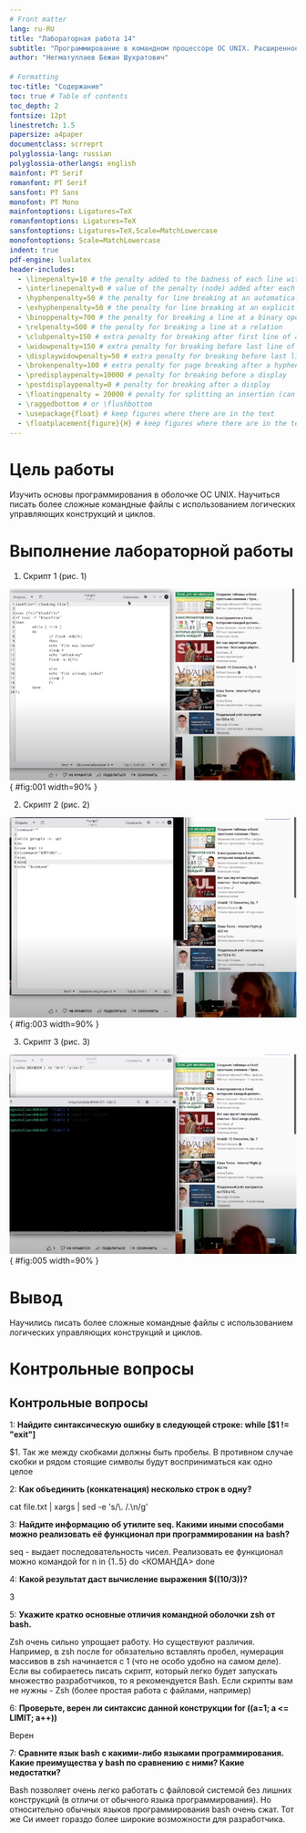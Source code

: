 ```yaml
---
# Front matter
lang: ru-RU
title: "Лабораторная работа 14"
subtitle: "Программирование в командном процессоре ОС UNIX. Расширенное программирование"
author: "Негматуллаев Бежан Шухратович"

# Formatting
toc-title: "Содержание"
toc: true # Table of contents
toc_depth: 2
fontsize: 12pt
linestretch: 1.5
papersize: a4paper
documentclass: scrreprt
polyglossia-lang: russian
polyglossia-otherlangs: english
mainfont: PT Serif
romanfont: PT Serif
sansfont: PT Sans
monofont: PT Mono
mainfontoptions: Ligatures=TeX
romanfontoptions: Ligatures=TeX
sansfontoptions: Ligatures=TeX,Scale=MatchLowercase
monofontoptions: Scale=MatchLowercase
indent: true
pdf-engine: lualatex
header-includes:
  - \linepenalty=10 # the penalty added to the badness of each line within a paragraph (no associated penalty node) Increasing the value makes tex try to have fewer lines in the paragraph.
  - \interlinepenalty=0 # value of the penalty (node) added after each line of a paragraph.
  - \hyphenpenalty=50 # the penalty for line breaking at an automatically inserted hyphen
  - \exhyphenpenalty=50 # the penalty for line breaking at an explicit hyphen
  - \binoppenalty=700 # the penalty for breaking a line at a binary operator
  - \relpenalty=500 # the penalty for breaking a line at a relation
  - \clubpenalty=150 # extra penalty for breaking after first line of a paragraph
  - \widowpenalty=150 # extra penalty for breaking before last line of a paragraph
  - \displaywidowpenalty=50 # extra penalty for breaking before last line before a display math
  - \brokenpenalty=100 # extra penalty for page breaking after a hyphenated line
  - \predisplaypenalty=10000 # penalty for breaking before a display
  - \postdisplaypenalty=0 # penalty for breaking after a display
  - \floatingpenalty = 20000 # penalty for splitting an insertion (can only be split footnote in standard LaTeX)
  - \raggedbottom # or \flushbottom
  - \usepackage{float} # keep figures where there are in the text
  - \floatplacement{figure}{H} # keep figures where there are in the text
---
```



# Цель работы

Изучить основы программирования в оболочке ОС UNIX. Научиться писать более сложные командные файлы с использованием логических управляющих конструкций и циклов.

# Выполнение лабораторной работы

1. Скрипт 1 (рис. 1)

![Скрипт 1](image/1.png){ #fig:001 width=90% }

2. Скрипт 2 (рис. 2)

![Скрипт 2](image/2.png){ #fig:003 width=90% }

3. Скрипт 3 (рис. 3)

![Скрипт 3](image/3.png){ #fig:005 width=90% }


# Вывод

Научились писать более сложные командные файлы с использованием логических управляющих конструкций и циклов.


# Контрольные вопросы


## Контрольные вопросы


1: **Найдите синтаксическую ошибку в следующей строке: while [\$1 != "exit"]**

\$1.
Так же между скобками должны быть пробелы. В противном случае скобки и рядом стоящие символы будут восприниматься как одно целое

2:	**Как объединить (конкатенация) несколько строк в одну?**

cat file.txt | xargs | sed -e 's/\\. /.\\n/g'

3:	**Найдите информацию об утилите seq. Какими иными способами можно реализовать её функционал при программировании на bash?**

seq - выдает последовательность чисел. Реализовать ее функционал можно командой for n in \{1..5\}
do <КОМАНДА>
done

4:	**Какой результат даст вычисление выражения \$((10/3))?**

3

5:	**Укажите кратко основные отличия командной оболочки zsh от bash.**

Zsh очень сильно упрощает работу. Но существуют различия. Например, в zsh после for обязательно вставлять пробел, нумерация массивов в zsh начинается с 1 (что не особо удобно на самом деле).
Если вы собираетесь писать скрипт, который легко будет запускать множество разработчиков, то я рекомендуется Bash. Если скрипты вам не нужны - Zsh (более простая работа с файлами, например)

6:	**Проверьте, верен ли синтаксис данной конструкции for ((a=1; a <= LIMIT; a++))**

Верен

7:	**Сравните язык bash с какими-либо языками программирования. Какие преимущества у bash по сравнению с ними? Какие недостатки?**

Bash позволяет очень легко работать с файловой системой без лишних конструкций (в отличи от обычного языка программирования). Но относительно обычных языков программирования bash очень сжат. Тот же Си имеет гораздо более широкие возможности для разработчика.

